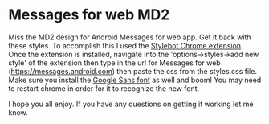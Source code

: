 # Messages for web MD2

Miss the MD2 design for Android Messages for web app. Get it back with these styles. To accomplish this I used the <a href="https://chrome.google.com/webstore/detail/stylebot/oiaejidbmkiecgbjeifoejpgmdaleoha">Stylebot Chrome extension</a>. 
Once the extension is installed, navigate into the 'options->styles->add new style' of the extension then type in the url for Messages for web (https://messages.android.com) then paste the css from the styles.css file. 
Make sure you install the <a href="https://devfiles.co/download/vSxQjI5P/Google-Sans-Font.zip">Google Sans font</a> as well and boom! You may need to restart chrome in order for it to recognize the new font.

I hope you all enjoy.
If you have any questions on getting it working let me know.

